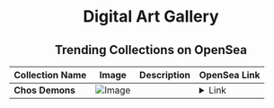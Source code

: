 <div align="center">

# Digital Art Gallery

## Trending Collections on OpenSea

| Collection Name                       | Image                                                                                     | Description                       | OpenSea Link                                                                                          |
|---------------------------------------|-------------------------------------------------------------------------------------------|-----------------------------------|--------------------------------------------------------------------------------------------------------|
| **Chos Demons** | ![Image](https://i.seadn.io/s/raw/files/0b848fd7cf08d5f59c67988ec1c9cd25.gif?w=500&auto=format?w=200&auto=format) |  | <details><summary>Link</summary>[Chos Demons](https://opensea.io/collection/chos-demons-22)</details> |

</div>
